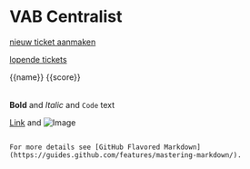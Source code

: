 # VAB Centralist

[nieuw ticket aanmaken](nieuwticket.html)

[lopende tickets](tester.html)

<script>
$(document).ready(function(){

var json = [{"name": "name1","score":"30"},{"name": "name2","score":"50"}];
//while running this code the template will be appended in your div with json data
$("#tbody").jPut({
    jsonData:json,
    //ajax_url:"youfile.json",  if you want to call from a json file
    name:"tbody_template",
});

});
</script>   

<div jput="tbody_template">
 <tr>
  <td>{{name}}</td>
  <td>{{score}}</td>
 </tr>
</div>

<table>
 <tbody id="tbody">
 </tbody>
</table>

**Bold** and _Italic_ and `Code` text

[Link](url) and ![Image](src)
```

For more details see [GitHub Flavored Markdown](https://guides.github.com/features/mastering-markdown/).
